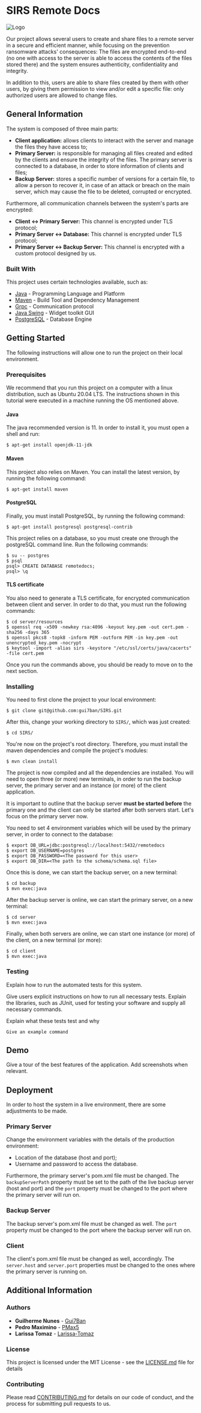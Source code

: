 # SIRS Remote Docs

![Logo](hacker.png)

Our project allows several users to create and share files to a remote server in a secure and efficient manner, while focusing on the prevention ransomware attacks' consequences:
The files are encrypted end-to-end (no one with access to the server is able to access the contents of the files stored there)
and the system ensures authenticity, confidentiality and integrity.

In addition to this, users are able to share files created by them with other users, by giving them permission to view and/or edit
a specific file: only authorized users are allowed to change files.

## General Information

The system is composed of three main parts:
- **Client application:** allows clients to interact with the server and manage the files they have access to;
- **Primary Server:** is responsible for managing all files created and edited by the clients and ensure the integrity of the files.
  The primary server is connected to a database, in order to store information of clients and files;
- **Backup Server:** stores a specific number of versions for a certain file, to allow a person to recover it, in case of an attack
  or breach on the main server, which may cause the file to be deleted, corrupted or encrypted.
  
Furthermore, all communication channels between the system's parts are encrypted:
- **Client <-> Primary Server:** This channel is encrypted under TLS protocol;
- **Primary Server <-> Database:** This channel is encrypted under TLS protocol;
- **Primary Server <-> Backup Server:** This channel is encrypted with a custom protocol designed by us.

### Built With

This project uses certain technologies available, such as:

* [Java](https://openjdk.java.net/) - Programming Language and Platform
* [Maven](https://maven.apache.org/) - Build Tool and Dependency Management
* [Grpc](https://grpc.io/docs/languages/java/basics/) - Communication protocol
* [Java Swing](https://netbeans.apache.org/kb/docs/java/quickstart-gui.html) - Widget toolkit GUI
* [PostgreSQL](https://www.postgresql.org/) - Database Engine

## Getting Started

The following instructions will allow one to run the project on their local environment.

### Prerequisites

We recommend that you run this project on a computer with a linux distribution, such as Ubuntu 20.04 LTS.
The instructions shown in this tutorial were executed in a machine running the OS mentioned above.

#### Java

The java recommended version is 11. In order to install it, you must open a shell and run:
```shell
$ apt-get install openjdk-11-jdk
```

#### Maven

This project also relies on Maven. You can install the latest version, by running the following command:
```shell
$ apt-get install maven
```

#### PostgreSQL
Finally, you must install PostgreSQL, by running the following command:
```shell
$ apt-get install postgresql postgresql-contrib
```

This project relies on a database, so you must create one through the postgreSQL command line. Run the following commands:
```shell
$ su -- postgres
$ psql
psql> CREATE DATABASE remotedocs;
psql> \q
```

#### TLS certificate
You also need to generate a TLS certificate, for encrypted communication between client and server. In order to do that,
you must run the following commands:
```shell
$ cd server/resources
$ openssl req -x509 -newkey rsa:4096 -keyout key.pem -out cert.pem -sha256 -days 365
$ openssl pkcs8 -topk8 -inform PEM -outform PEM -in key.pem -out unencrypted_key.pem -nocrypt
$ keytool -import -alias sirs -keystore "/etc/ssl/certs/java/cacerts" -file cert.pem
```

Once you run the commands above, you should be ready to move on to the next section.

### Installing

You need to first clone the project to your local environment:
```shell
$ git clone git@github.com:gui7ban/SIRS.git
```

After this, change your working directory to `SIRS/`, which was just created:
```shell 
$ cd SIRS/
```

You're now on the project's root directory. Therefore, you must install the maven dependencies and
compile the project's modules:
```shell
$ mvn clean install
```

The project is now compiled and all the dependencies are installed.
You will need to open three (or more) new terminals, in order to run the backup server, the primary server
and an instance (or more) of the client application.

It is important to outline that the backup server **must be started before** the primary one and the client
can only be started after both servers start. Let's focus on the primary server now.

You need to set 4 environment variables which will be used by the primary server, in order to connect to the database:
```shell
$ export DB_URL=jdbc:postgresql://localhost:5432/remotedocs
$ export DB_USERNAME=postgres
$ export DB_PASSWORD=<The password for this user>
$ export DB_DIR=<The path to the schema/schema.sql file>
```

Once this is done, we can start the backup server, on a new terminal:
```shell
$ cd backup
$ mvn exec:java
```

After the backup server is online, we can start the primary server, on a new terminal:
```shell
$ cd server
$ mvn exec:java
```

Finally, when both servers are online, we can start one instance (or more) of the client, on a new terminal (or more):
```shell
$ cd client
$ mvn exec:java
```

### Testing

Explain how to run the automated tests for this system.

Give users explicit instructions on how to run all necessary tests.
Explain the libraries, such as JUnit, used for testing your software and supply all necessary commands.

Explain what these tests test and why

```
Give an example command
```

## Demo

Give a tour of the best features of the application.
Add screenshots when relevant.

## Deployment

In order to host the system in a live environment, there are some adjustments to be made.

### Primary Server
Change the environment variables with the details of the production environment:
- Location of the database (host and port);
- Username and password to access the database.

Furthermore, the primary server's pom.xml file must be changed. The `backupServerPath` property must be
set to the path of the live backup server (host and port) and the `port` property must be changed to the port where the
primary server will run on.

### Backup Server
The backup server's pom.xml file must be changed as well. The `port` property must be changed to the port where the
backup server will run on.

### Client
The client's pom.xml file must be changed as well, accordingly. The `server.host` and `server.port` properties
must be changed to the ones where the primary server is running on.

## Additional Information

### Authors

* **Guilherme Nunes** - [Gui7Ban](https://github.com/gui7ban)
* **Pedro Maximino** - [PMax5](https://github.com/PMax5)
* **Larissa Tomaz** - [Larissa-Tomaz](https://github.com/Larissa-Tomaz)

### License

This project is licensed under the MIT License - see the [LICENSE.md](LICENSE.md) file for details

### Contributing

Please read [CONTRIBUTING.md](https://gist.github.com/PurpleBooth/b24679402957c63ec426) for details on our code of conduct, and the process for submitting pull requests to us.
